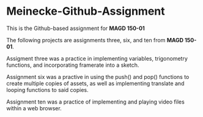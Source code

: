 # Meinecke-Github-Assignment
This is the Github-based assignment for **MAGD 150-01**

The following projects are assignments three, six, and ten from **MAGD 150-01**.

Assigment three was a practice in implementing variables, trigonometry functions, and incorporating framerate into a sketch.

Assignment six was a practive in using the push() and pop() functions to create multiple copies of assets, as well as implementing translate and looping functions to said copies.

Assignment ten was a practice of implementing and playing video files within a web browser.
